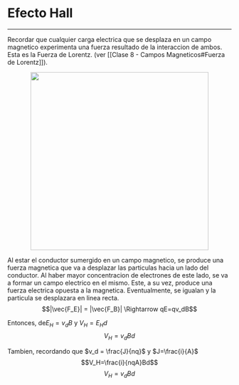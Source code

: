 # Efecto Hall
---
Recordar que cualquier carga electrica que se desplaza en un campo magnetico experimenta una fuerza resultado de la interaccion de ambos. Esta es la Fuerza de Lorentz. (ver [[Clase 8 - Campos Magneticos#Fuerza de Lorentz]]).

<p align="center">
	<img src="https://s3-us-west-2.amazonaws.com/courses-images-archive-read-only/wp-content/uploads/sites/222/2014/12/20110537/Figure_23_06_01a.jpg" width="400px" width="400px"/>
</p>

Al estar el conductor sumergido en un campo magnetico, se produce una fuerza magnetica que va a desplazar las particulas hacia un lado del conductor. Al haber mayor concentracion de electrones de este lado, se va a formar un campo electrico en el mismo. Este, a su vez, produce una fuerza electrica opuesta a la magnetica. Eventualmente, se igualan y la particula se desplazara en linea recta.
$$|\vec{F_E}| = |\vec{F_B}| \Rightarrow qE=qv_dB$$

Entonces, de$E_H = v_dB$ y $V_H=E_Hd$
$$V_H=v_dBd$$

Tambien, recordando que $v_d = \frac{J}{nq}$ y $J=\frac{i}{A}$
$$V_H=\frac{i}{nqA}Bd$$
$$V_H=v_dBd$$